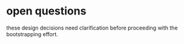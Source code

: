 # open questions

these design decisions need clarification before proceeding with the bootstrapping effort.